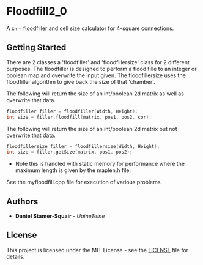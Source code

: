 # Floodfill2_0

A c++ floodfiller and cell size calculator for 4-square connections.

## Getting Started

There are 2 classes a 'floodfiller' and 'floodfillersize' class for 2 different purposes. The floodfiller is designed to perform a flood fille to an integer or boolean map and overwrite the input given. The floodfillersize uses the floodfiller algorithm to give back the size of that 'chamber'.

The following will return the size of an int/boolean 2d matrix as well as overwrite that data.
```cpp
floodfiller filler = floodfiller(Width, Height);
int size = filler.floodfill(matrix, pos1, pos2, cor);
```
The following will return the size of an int/boolean 2d matrix but not overwrite that data.
```cpp
floodfillersize filler = floodfillersize(Width, Height);
int size = filler.getSize(matrix, pos1, pos2);
```

* Note this is handled with static memory for performance where the maximum length is given by the maplen.h file.

See the myfloodfill.cpp file for execution of various problems.

## Authors

* **Daniel Stamer-Squair** - *UaineTeine*

## License

This project is licensed under the MIT License - see the [LICENSE](LICENSE) file for details.